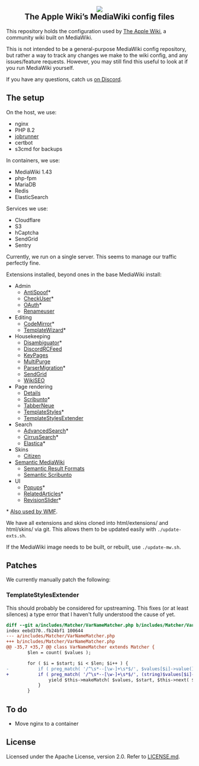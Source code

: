 <h2 align="center">
<img src="https://github.githubassets.com/images/icons/emoji/unicode/1f33b.png">
<br>
The Apple Wiki’s MediaWiki config files
</h2>

This repository holds the configuration used by [The Apple Wiki](https://theapplewiki.com/), a community wiki built on MediaWiki.

This is not intended to be a general-purpose MediaWiki config repository, but rather a way to track any changes we make to the wiki config, and any issues/feature requests. However, you may still find this useful to look at if you run MediaWiki yourself.

If you have any questions, catch us [on Discord](https://theapplewiki.com/discord).

## The setup

On the host, we use:

* nginx
* PHP 8.2
* [jobrunner](https://github.com/wikimedia/mediawiki-services-jobrunner)
* certbot
* s3cmd for backups

In containers, we use:

* MediaWiki 1.43
* php-fpm
* MariaDB
* Redis
* ElasticSearch

Services we use:

* Cloudflare
* S3
* hCaptcha
* SendGrid
* Sentry

Currently, we run on a single server. This seems to manage our traffic perfectly fine.

Extensions installed, beyond ones in the base MediaWiki install:

* Admin
  * [AntiSpoof](https://www.mediawiki.org/wiki/Extension:AntiSpoof)*
  * [CheckUser](https://www.mediawiki.org/wiki/Extension:CheckUser)*
  * [OAuth](https://www.mediawiki.org/wiki/Extension:OAuth)*
  * [Renameuser](https://www.mediawiki.org/wiki/Extension:Renameuser)
* Editing
  * [CodeMirror](https://www.mediawiki.org/wiki/Extension:CodeMirror)*
  * [TemplateWizard](https://www.mediawiki.org/wiki/Extension:TemplateWizard)*
* Housekeeping
  * [Disambiguator](https://www.mediawiki.org/wiki/Extension:Disambiguator)*
  * [DiscordRCFeed](https://www.mediawiki.org/wiki/Extension:DiscordRCFeed)
  * [KeyPages](https://github.com/theapplewiki/mediawiki-extensions-KeyPages)
  * [MultiPurge](https://www.mediawiki.org/wiki/Extension:MultiPurge)
  * [ParserMigration](https://www.mediawiki.org/wiki/Extension:ParserMigration)*
  * [SendGrid](https://www.mediawiki.org/wiki/Extension:SendGrid)
  * [WikiSEO](https://www.mediawiki.org/wiki/Extension:WikiSEO)
* Page rendering
  * [Details](https://www.mediawiki.org/wiki/Extension:Details)
  * [Scribunto](https://www.mediawiki.org/wiki/Extension:Scribunto)*
  * [TabberNeue](https://www.mediawiki.org/wiki/Extension:TabberNeue)
  * [TemplateStyles](https://www.mediawiki.org/wiki/Extension:TemplateStyles)*
  * [TemplateStylesExtender](https://www.mediawiki.org/wiki/Extension:TemplateStylesExtender)
* Search
  * [AdvancedSearch](https://www.mediawiki.org/wiki/Extension:AdvancedSearch)*
  * [CirrusSearch](https://www.mediawiki.org/wiki/Extension:CirrusSearch)*
  * [Elastica](https://www.mediawiki.org/wiki/Extension:Elastica)*
* Skins
  * [Citizen](https://github.com/StarCitizenTools/mediawiki-skins-Citizen)
* [Semantic MediaWiki](https://www.semantic-mediawiki.org/)
  * [Semantic Result Formats](https://www.mediawiki.org/wiki/Extension:Semantic_Result_Formats)
  * [Semantic Scribunto](https://www.mediawiki.org/wiki/Extension:Semantic_Scribunto)
* UI
  * [Popups](https://www.mediawiki.org/wiki/Extension:Popups)*
  * [RelatedArticles](https://www.mediawiki.org/wiki/Extension:RelatedArticles)*
  * [RevisionSlider](https://www.mediawiki.org/wiki/Extension:RevisionSlider)*

\* [Also used by WMF](https://www.mediawiki.org/wiki/Category:Extensions_used_on_Wikimedia).

We have all extensions and skins cloned into html/extensions/ and html/skins/ via git. This allows them to be updated easily with `./update-exts.sh`.

If the MediaWiki image needs to be built, or rebuilt, use `./update-mw.sh`.

## Patches

We currently manually patch the following:

### TemplateStylesExtender

This should probably be considered for upstreaming. This fixes (or at least silences) a type error that I haven't fully understood the cause of yet.

```patch
diff --git a/includes/Matcher/VarNameMatcher.php b/includes/Matcher/VarNameMatcher.php
index eebd370..fb24bf1 100644
--- a/includes/Matcher/VarNameMatcher.php
+++ b/includes/Matcher/VarNameMatcher.php
@@ -35,7 +35,7 @@ class VarNameMatcher extends Matcher {
 		$len = count( $values );

 		for ( $i = $start; $i < $len; $i++ ) {
-			if ( preg_match( '/^\s*--[\w-]+\s*$/', $values[$i]->value() ) === 1 ) {
+			if ( preg_match( '/^\s*--[\w-]+\s*$/', (string)$values[$i]->value() ) === 1 ) {
 				yield $this->makeMatch( $values, $start, $this->next( $values, $start, $options ) );
 			}
 		}
```

## To do

* Move nginx to a container

## License

Licensed under the Apache License, version 2.0. Refer to [LICENSE.md](LICENSE.md).
